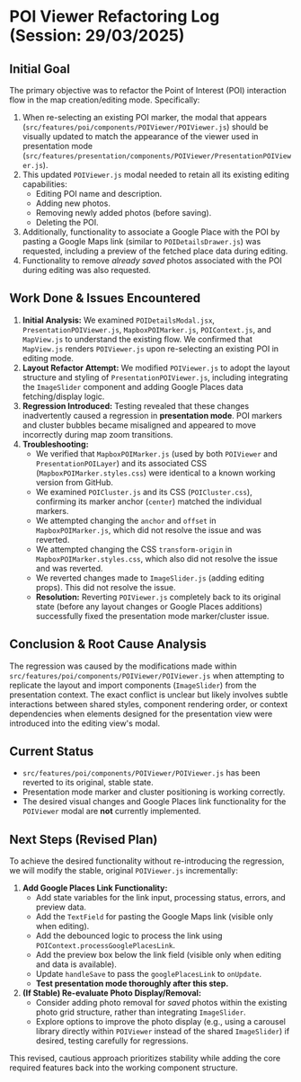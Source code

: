 # POI Viewer Refactoring Log (Session: 29/03/2025)

## Initial Goal

The primary objective was to refactor the Point of Interest (POI) interaction flow in the map creation/editing mode. Specifically:

1.  When re-selecting an existing POI marker, the modal that appears (`src/features/poi/components/POIViewer/POIViewer.js`) should be visually updated to match the appearance of the viewer used in presentation mode (`src/features/presentation/components/POIViewer/PresentationPOIViewer.js`).
2.  This updated `POIViewer.js` modal needed to retain all its existing editing capabilities:
    *   Editing POI name and description.
    *   Adding new photos.
    *   Removing newly added photos (before saving).
    *   Deleting the POI.
3.  Additionally, functionality to associate a Google Place with the POI by pasting a Google Maps link (similar to `POIDetailsDrawer.js`) was requested, including a preview of the fetched place data during editing.
4.  Functionality to remove *already saved* photos associated with the POI during editing was also requested.

## Work Done & Issues Encountered

1.  **Initial Analysis:** We examined `POIDetailsModal.jsx`, `PresentationPOIViewer.js`, `MapboxPOIMarker.js`, `POIContext.js`, and `MapView.js` to understand the existing flow. We confirmed that `MapView.js` renders `POIViewer.js` upon re-selecting an existing POI in editing mode.
2.  **Layout Refactor Attempt:** We modified `POIViewer.js` to adopt the layout structure and styling of `PresentationPOIViewer.js`, including integrating the `ImageSlider` component and adding Google Places data fetching/display logic.
3.  **Regression Introduced:** Testing revealed that these changes inadvertently caused a regression in **presentation mode**. POI markers and cluster bubbles became misaligned and appeared to move incorrectly during map zoom transitions.
4.  **Troubleshooting:**
    *   We verified that `MapboxPOIMarker.js` (used by both `POIViewer` and `PresentationPOILayer`) and its associated CSS (`MapboxPOIMarker.styles.css`) were identical to a known working version from GitHub.
    *   We examined `POICluster.js` and its CSS (`POICluster.css`), confirming its marker anchor (`center`) matched the individual markers.
    *   We attempted changing the `anchor` and `offset` in `MapboxPOIMarker.js`, which did not resolve the issue and was reverted.
    *   We attempted changing the CSS `transform-origin` in `MapboxPOIMarker.styles.css`, which also did not resolve the issue and was reverted.
    *   We reverted changes made to `ImageSlider.js` (adding editing props). This did not resolve the issue.
    *   **Resolution:** Reverting `POIViewer.js` completely back to its original state (before any layout changes or Google Places additions) successfully fixed the presentation mode marker/cluster issue.

## Conclusion & Root Cause Analysis

The regression was caused by the modifications made within `src/features/poi/components/POIViewer/POIViewer.js` when attempting to replicate the layout and import components (`ImageSlider`) from the presentation context. The exact conflict is unclear but likely involves subtle interactions between shared styles, component rendering order, or context dependencies when elements designed for the presentation view were introduced into the editing view's modal.

## Current Status

*   `src/features/poi/components/POIViewer/POIViewer.js` has been reverted to its original, stable state.
*   Presentation mode marker and cluster positioning is working correctly.
*   The desired visual changes and Google Places link functionality for the `POIViewer` modal are **not** currently implemented.

## Next Steps (Revised Plan)

To achieve the desired functionality without re-introducing the regression, we will modify the stable, original `POIViewer.js` incrementally:

1.  **Add Google Places Link Functionality:**
    *   Add state variables for the link input, processing status, errors, and preview data.
    *   Add the `TextField` for pasting the Google Maps link (visible only when editing).
    *   Add the debounced logic to process the link using `POIContext.processGooglePlacesLink`.
    *   Add the preview box below the link field (visible only when editing and data is available).
    *   Update `handleSave` to pass the `googlePlacesLink` to `onUpdate`.
    *   **Test presentation mode thoroughly after this step.**
2.  **(If Stable) Re-evaluate Photo Display/Removal:**
    *   Consider adding photo removal for *saved* photos within the existing photo grid structure, rather than integrating `ImageSlider`.
    *   Explore options to improve the photo display (e.g., using a carousel library directly within `POIViewer` instead of the shared `ImageSlider`) if desired, testing carefully for regressions.

This revised, cautious approach prioritizes stability while adding the core required features back into the working component structure.
